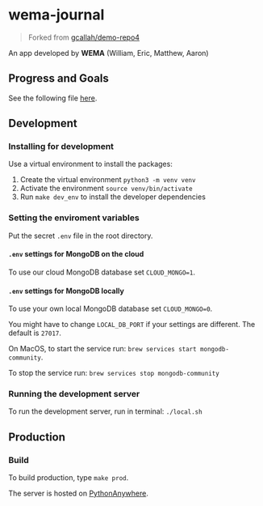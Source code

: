 # wema-journal
> Forked from [gcallah/demo-repo4](https://github.com/gcallah/demo-repo4)

An app developed by **WEMA** (William, Eric, Matthew, Aaron)

## Progress and Goals
See the following file [here](./ProgressAndGoals.md).

## Development
### Installing for development
Use a virtual environment to install the packages:

1. Create the virtual environment
```python3 -m venv venv```
2. Activate the environment
```source venv/bin/activate```
3. Run `make dev_env` to install the developer dependencies

### Setting the enviroment variables
Put the secret `.env` file in the root directory.

#### `.env` settings for MongoDB on the cloud
To use our cloud MongoDB database set `CLOUD_MONGO=1`.
 
#### `.env` settings for MongoDB locally
To use your own local MongoDB database set `CLOUD_MONGO=0`. 

You might have to change `LOCAL_DB_PORT` if your settings are different. The default is `27017`.

On MacOS, to start the service run:
`brew services start mongodb-community`.

To stop the service run: `brew services stop mongodb-community`

### Running the development server
To run the development server, run in terminal:
```./local.sh```


## Production
### Build
To build production, type `make prod`.

The server is hosted on [PythonAnywhere](https://wl2612.pythonanywhere.com/).
